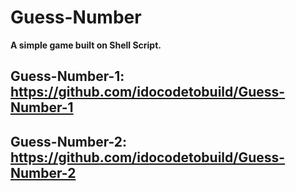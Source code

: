 # Guess-Number

<b>A simple game built on Shell Script.</b>

## Guess-Number-1: https://github.com/idocodetobuild/Guess-Number-1

## Guess-Number-2: https://github.com/idocodetobuild/Guess-Number-2
